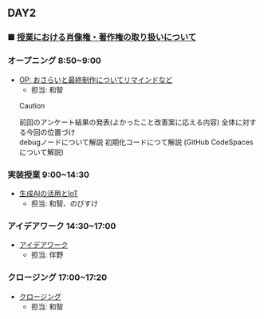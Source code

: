 ## DAY2

### ■ [授業における肖像権・著作権の取り扱いについて](https://protoout.notion.site/acde308ffe03498fad30a271b4a7b128?pvs=4)


### オープニング 8:50~9:00

- [OP: おさらいと最終制作についてリマインドなど](https://www.canva.com/design/DAGE2FVe71k/x-lAIVGHJQAkVlqjj8DKbg/edit)
    - 担当: 和智　  
  > [!CAUTION]  
  > 前回のアンケート結果の発表(よかったこと改善案に応える内容)
  > 全体に対する今回の位置づけ  
  > debugノードについて解説
  > 初期化コードにつて解説
  > (GitHub CodeSpacesについて解説)

### 実装授業 9:00~14:30

- [生成AIの活用とIoT](./dev_lesson/)
    - 担当: 和智、のびすけ

### アイデアワーク 14:30~17:00

- [アイデアワーク](./ideation.md)
    - 担当: 伴野

### クロージング 17:00~17:20

- [クロージング]()
    - 担当: 和智   
